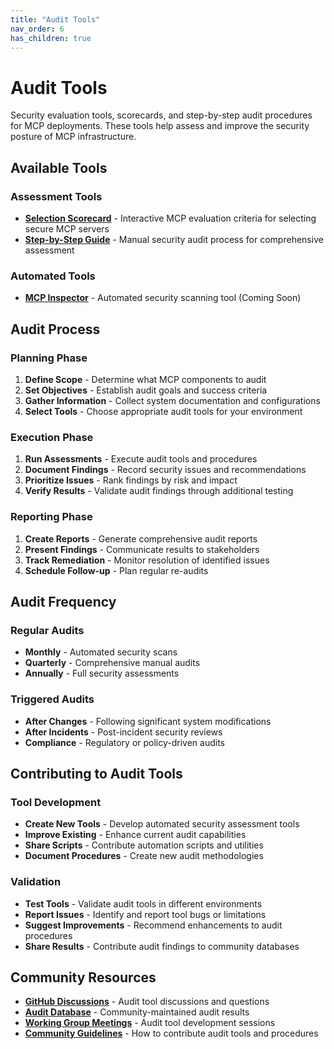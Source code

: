 ```yaml
---
title: "Audit Tools"
nav_order: 6
has_children: true
---
```


# Audit Tools

Security evaluation tools, scorecards, and step-by-step audit procedures for MCP deployments. These tools help assess and improve the security posture of MCP infrastructure.

## Available Tools

### Assessment Tools
- **[Selection Scorecard](scorecard.md)** - Interactive MCP evaluation criteria for selecting secure MCP servers
- **[Step-by-Step Guide](step-by-step-guide.md)** - Manual security audit process for comprehensive assessment

### Automated Tools
- **[MCP Inspector](mcp-inspector.md)** - Automated security scanning tool (Coming Soon)

## Audit Process

### Planning Phase
1. **Define Scope** - Determine what MCP components to audit
2. **Set Objectives** - Establish audit goals and success criteria
3. **Gather Information** - Collect system documentation and configurations
4. **Select Tools** - Choose appropriate audit tools for your environment

### Execution Phase
1. **Run Assessments** - Execute audit tools and procedures
2. **Document Findings** - Record security issues and recommendations
3. **Prioritize Issues** - Rank findings by risk and impact
4. **Verify Results** - Validate audit findings through additional testing

### Reporting Phase
1. **Create Reports** - Generate comprehensive audit reports
2. **Present Findings** - Communicate results to stakeholders
3. **Track Remediation** - Monitor resolution of identified issues
4. **Schedule Follow-up** - Plan regular re-audits

## Audit Frequency

### Regular Audits
- **Monthly** - Automated security scans
- **Quarterly** - Comprehensive manual audits
- **Annually** - Full security assessments

### Triggered Audits
- **After Changes** - Following significant system modifications
- **After Incidents** - Post-incident security reviews
- **Compliance** - Regulatory or policy-driven audits

## Contributing to Audit Tools

### Tool Development
- **Create New Tools** - Develop automated security assessment tools
- **Improve Existing** - Enhance current audit capabilities
- **Share Scripts** - Contribute automation scripts and utilities
- **Document Procedures** - Create new audit methodologies

### Validation
- **Test Tools** - Validate audit tools in different environments
- **Report Issues** - Identify and report tool bugs or limitations
- **Suggest Improvements** - Recommend enhancements to audit procedures
- **Share Results** - Contribute audit findings to community databases

## Community Resources

- **[GitHub Discussions](https://github.com/orgs/ModelContextProtocol-Security/discussions)** - Audit tool discussions and questions
- **[Audit Database](https://github.com/ModelContextProtocol-Security/audit-db)** - Community-maintained audit results
- **[Working Group Meetings](../events/)** - Audit tool development sessions
- **[Community Guidelines](../community/)** - How to contribute audit tools and procedures
